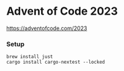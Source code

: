# Advent of Code 2023

https://adventofcode.com/2023

### Setup

```
brew install just
cargo install cargo-nextest --locked

```
